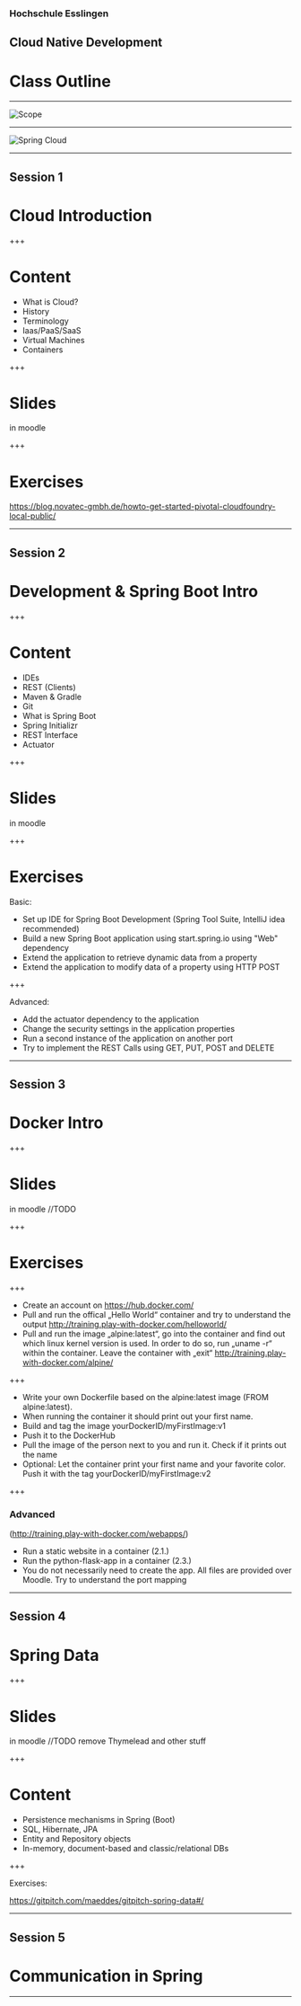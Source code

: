 
### Hochschule Esslingen

## Cloud Native Development

# Class Outline

---

![Scope](img/HSE-17-2.jpg)

---

![Spring Cloud](https://spring.io/img/homepage/diagram-distributed-systems.svg)

---

## Session 1

# Cloud Introduction


+++

# Content

* What is Cloud?
* History
* Terminology
* Iaas/PaaS/SaaS
* Virtual Machines
* Containers

+++

# Slides

in moodle

+++

# Exercises

https://blog.novatec-gmbh.de/howto-get-started-pivotal-cloudfoundry-local-public/

---

## Session 2

# Development & Spring Boot Intro

+++

# Content

* IDEs
* REST (Clients)
* Maven & Gradle
* Git
* What is Spring Boot
* Spring Initializr
* REST Interface
* Actuator

+++

# Slides

in moodle

+++

# Exercises

Basic:
- Set up IDE for Spring Boot Development (Spring Tool Suite, IntelliJ idea recommended)
- Build a new Spring Boot application using start.spring.io using "Web" dependency
- Extend the application to retrieve dynamic data from a property
- Extend the application to modify data of a property using HTTP POST

+++

Advanced:
- Add the actuator dependency to the application
- Change the security settings in the application properties
- Run a second instance of the application on another port
- Try to implement the REST Calls using GET, PUT, POST and DELETE

---

## Session 3

# Docker Intro

+++

# Slides

in moodle //TODO

+++

# Exercises

+++

- Create an account on https://hub.docker.com/
- Pull and run the offical „Hello World“ container and try to understand the output http://training.play-with-docker.com/helloworld/
- Pull and run the image „alpine:latest“, go into the container and find out which linux kernel version is used. In order to do so, run „uname -r“ within the container. Leave the container with „exit“
http://training.play-with-docker.com/alpine/

+++

- Write your own Dockerfile based on the alpine:latest image (FROM alpine:latest).
- When running the container it should print out your first name. 
- Build and tag the image yourDockerID/myFirstImage:v1
- Push it to the DockerHub
- Pull the image of the person next to you and run it. Check if it prints out the name
- Optional: Let the container print your first name and your favorite color. Push it with the tag yourDockerID/myFirstImage:v2

+++

### Advanced 

(http://training.play-with-docker.com/webapps/)

- Run a static website in a container (2.1.)
- Run the python-flask-app in a container (2.3.)
- You do not necessarily need to create the app. All files are provided over Moodle. Try to understand the port mapping

---

## Session 4

# Spring Data

+++

# Slides

in moodle //TODO remove Thymelead and other stuff 

+++

# Content

- Persistence mechanisms in Spring (Boot)
- SQL, Hibernate, JPA
- Entity and Repository objects
- In-memory, document-based and classic/relational DBs

+++

Exercises:

https://gitpitch.com/maeddes/gitpitch-spring-data#/

---

## Session 5

# Communication in Spring

---


